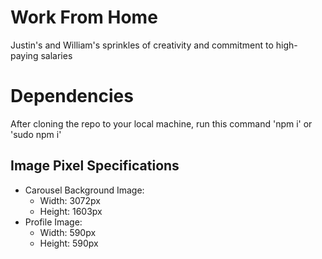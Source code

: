 # Work From Home

Justin's and William's sprinkles of creativity and commitment to high-paying salaries

# Dependencies

After cloning the repo to your local machine, run this command
'npm i' or 'sudo npm i'

## Image Pixel Specifications

- Carousel Background Image:
  - Width: 3072px
  - Height: 1603px
- Profile Image:
  - Width: 590px
  - Height: 590px
